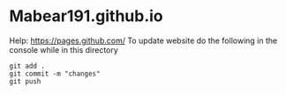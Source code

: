 # Mabear191.github.io

Help: https://pages.github.com/
To update website do the following in the console while in this directory
```
git add .
git commit -m "changes"
git push
```
